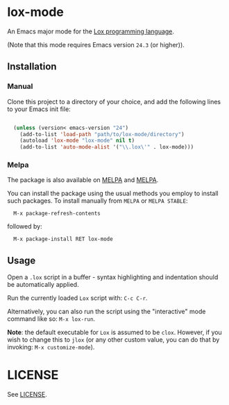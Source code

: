 # lox-mode

An Emacs major mode for the [Lox programming language](http://craftinginterpreters.com/the-lox-language.html).

(Note that this mode requires Emacs version `24.3` (or higher)).

## Installation

### Manual

Clone this project to a directory of your choice, and add the following lines to your Emacs init file:

```lisp

  (unless (version< emacs-version "24")
    (add-to-list 'load-path "path/to/lox-mode/directory")
    (autoload 'lox-mode "lox-mode" nil t)
    (add-to-list 'auto-mode-alist '("\\.lox\'" . lox-mode)))

```

### Melpa

The package is also available on [MELPA](https://melpa.org/#/lox-mode) and [MELPA](https://stable.melpa.org/#/lox-mode).

You can install the package using the usual methods you employ to install such packages. To install manually from `MELPA`
or `MELPA STABLE`:

```
  M-x package-refresh-contents

```

followed by:

```
  M-x package-install RET lox-mode

```

## Usage

Open a `.lox` script in a buffer - syntax highlighting and indentation should be automatically applied.

Run the currently loaded `Lox` script with: `C-c C-r`.

Alternatively, you can also run the script using the "interactive" mode command like so: `M-x lox-run`.

**Note**: the default executable for `Lox` is assumed to be `clox`. However, if you wish to change this to `jlox` (or any other 
custom value, you can do that by invoking: `M-x customize-mode`).

# LICENSE

See [LICENSE](LICENSE.md).
